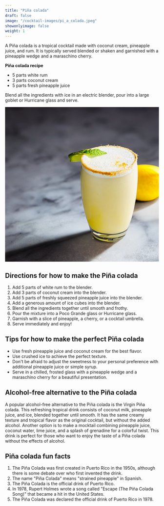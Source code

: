 ```yaml
---
title: "Piña colada"
draft: false
image: "/cocktail-images/pi_a_colada.jpeg"
showonlyimage: false
weight: 1
---
```


A Piña colada is a tropical cocktail made with coconut cream, pineapple juice, and rum. It is typically served blended or shaken and garnished with a pineapple wedge and a maraschino cherry.

<!--more-->

**Piña colada recipe**

- 5 parts white rum
- 3 parts coconut cream
- 5 parts fresh pineapple juice


Blend all the ingredients with ice in an electric blender, pour into a large goblet or Hurricane glass and serve.

![](/cocktail-images/pi_a_colada.jpeg)


## Directions for how to make the Piña colada

1. Add 5 parts of white rum to the blender.
2. Add 3 parts of coconut cream into the blender.
3. Add 5 parts of freshly squeezed pineapple juice into the blender.
4. Add a generous amount of ice cubes into the blender.
5. Blend all the ingredients together until smooth and frothy.
6. Pour the mixture into a Poco Grande glass or Hurricane glass.
7. Garnish with a slice of pineapple, a cherry, or a cocktail umbrella.
8. Serve immediately and enjoy!

## Tips for how to make the perfect Piña colada

- Use fresh pineapple juice and coconut cream for the best flavor. 
- Use crushed ice to achieve the perfect texture. 
- Don't be afraid to adjust the sweetness to your personal preference with additional pineapple juice or simple syrup. 
- Serve in a chilled, frosted glass with a pineapple wedge and a maraschino cherry for a beautiful presentation.

## Alcohol-free alternative to the Piña colada

A popular alcohol-free alternative to the Piña colada is the Virgin Piña colada. This refreshing tropical drink consists of coconut milk, pineapple juice, and ice, blended together until smooth. It has the same creamy texture and tropical flavor as the original cocktail, but without the added alcohol. Another option is to make a mocktail combining pineapple juice, coconut water, lime juice, and a splash of grenadine for a colorful twist. This drink is perfect for those who want to enjoy the taste of a Piña colada without the effects of alcohol.

## Piña colada fun facts

1. The Piña Colada was first created in Puerto Rico in the 1950s, although there is some debate over who first invented the drink.
2. The name "Piña Colada" means "strained pineapple" in Spanish.
3. The Piña Colada is the official drink of Puerto Rico.
4. In 1978, Rupert Holmes wrote a song called "Escape (The Piña Colada Song)" that became a hit in the United States.
5. The Piña Colada was declared the official drink of Puerto Rico in 1978.
